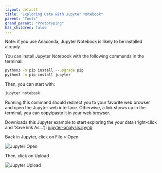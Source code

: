 ```yaml
---
layout: default
title: "Exploring Data with Jupyter Notebook"
parent: "Tools"
grand_parent: "Prototyping"
has_children: false
---
```


Note: if you use Anaconda, Jupyter Notebook is likely to be installed already.

You can install Jupyter Notebook with the following commands in the terminal:

```bash
python3 -m pip install --upgrade pip
python3 -m pip install jupyter
```

Then, you can start with:

```bash
jupyter notebook
```

Running this command should redirect you to your favorite web browser and open
the Jupyter web interface. Otherwise, a link shows up in the terminal, you can
copy/paste it in your web browser.

Downloads this Jupyter example to start exploring the your data (right-click and 'Save link As...'):
[jupyter-analysis.ipynb](https://github.com/datacentricdesign/code/blob/master/examples/process/training.ipynb)

Back in Jupyter, click on File > Open

![Jupyter Open]({{site.baseurl}}/assets/images/jupyter-open.png)

Then, click on Upload

![Jupyter Upload]({{site.baseurl}}/assets/images/jupyter-upload.png)

